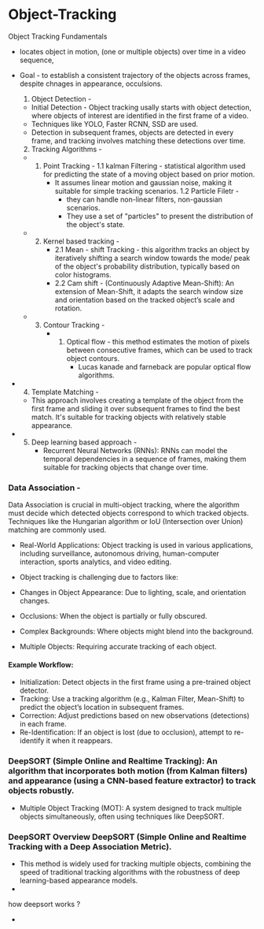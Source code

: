 # Object-Tracking
Object Tracking Fundamentals

- locates object in motion, (one or multiple objects) over time in a video sequence,
- Goal - to establish a consistent trajectory of the objects across frames, despite chnages in appearance, occulsions.

  1. Object Detection -
 
  - Initial Detection - Object tracking usally starts with object detection, where objects of interest are identified in the first frame of a video.
  - Techniques like YOLO, Faster RCNN, SSD are used.
  - Detection in subsequent frames, objects are detected in every frame, and tracking involves matching these detections over time.
 
  2. Tracking Algorithms -
  -  1. Point Tracking -
        1.1 kalman Filtering - statistical algorithm used for predicting the state of a moving object based on prior motion.
        - It assumes linear motion and gaussian noise, making it suitable for simple tracking scenarios.
        1.2 Particle Filetr -
          - they can handle non-linear filters, non-gaussian scenarios.
          - They use a set of "particles" to present the distribution of the object's state.

  - 2. Kernel based tracking -
       - 2.1 Mean - shift Tracking - this algorithm tracks an object by iteratively shifting a search window towards the mode/ peak of the object's probability distribution, typically based on color histograms.
       - 2.2 Cam shift -  (Continuously Adaptive Mean-Shift): An extension of Mean-Shift, it adapts the search window size and orientation based on the tracked object’s scale and rotation.

  - 3. Contour Tracking -
       - 1. Optical flow - this method estimates the motion of pixels between consecutive frames, which can be used to track object contours.
            - Lucas kanade and farneback are popular optical flow algorithms.
           
 - 4. Template Matching -
     - This approach involves creating a template of the object from the first frame and sliding it over subsequent frames to find the best match. It's suitable for tracking objects with relatively stable appearance.
  
- 5. Deep learning based approach -
     - Recurrent Neural Networks (RNNs): RNNs can model the temporal dependencies in a sequence of frames, making them suitable for tracking objects that change over time.
    
### Data Association - 
Data Association is crucial in multi-object tracking, where the algorithm must decide which detected objects correspond to which tracked objects. Techniques like the Hungarian algorithm or IoU (Intersection over Union) matching are commonly used.

-  Real-World Applications:
Object tracking is used in various applications, including surveillance, autonomous driving, human-computer interaction, sports analytics, and video editing.

- Object tracking is challenging due to factors like:
- Changes in Object Appearance: Due to lighting, scale, and orientation changes.
- Occlusions: When the object is partially or fully obscured.
- Complex Backgrounds: Where objects might blend into the background.
- Multiple Objects: Requiring accurate tracking of each object.

#### Example Workflow:
- Initialization: Detect objects in the first frame using a pre-trained object detector.
- Tracking: Use a tracking algorithm (e.g., Kalman Filter, Mean-Shift) to predict the object’s location in subsequent frames.
- Correction: Adjust predictions based on new observations (detections) in each frame.
- Re-Identification: If an object is lost (due to occlusion), attempt to re-identify it when it reappears.


### DeepSORT (Simple Online and Realtime Tracking): An algorithm that incorporates both motion (from Kalman filters) and appearance (using a CNN-based feature extractor) to track objects robustly.

- Multiple Object Tracking (MOT): A system designed to track multiple objects simultaneously, often using techniques like DeepSORT.


### DeepSORT Overview DeepSORT (Simple Online and Realtime Tracking with a Deep Association Metric).
- This method is widely used for tracking multiple objects, combining the speed of traditional tracking algorithms with the robustness of deep learning-based appearance models.
- 
how deepsort works ?

- 
